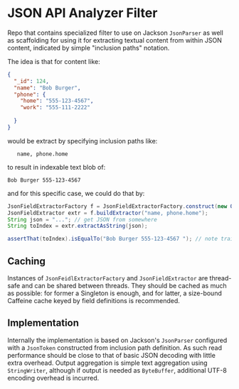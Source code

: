 # JSON API Analyzer Filter

Repo that contains specialized filter to use on Jackson `JsonParser` as well as scaffolding for using
it for extracting textual content from within JSON content, indicated by simple "inclusion paths" notation.

The idea is that for content like:

```json
{
  "_id": 124,
  "name": "Bob Burger",
  "phone": {
    "home": "555-123-4567",
    "work": "555-111-2222"
    
  }
}  
```

would be extract by specifying inclusion paths like:

```
   name, phone.home
```

to result in indexable text blob of:

```
Bob Burger 555-123-4567
```

and for this specific case, we could do that by:

```java
JsonFieldExtractorFactory f = JsonFieldExtractorFactory.construct(new ObjectMapper());
JsonFieldExtractor extr = f.buildExtractor("name, phone.home");
String json = "..."; // get JSON from somewhere
String toIndex = extr.extractAsString(json);

assertThat(toIndex).isEqualTo("Bob Burger 555-123-4567 "); // note trailing space
```

## Caching

Instances of `JsonFeidlExtractorFactory` and `JsonFieldExtractor` are thread-safe and can be shared between threads.
They should be cached as much as possible: for former a Singleton is enough, and for latter, a size-bound
Caffeine cache keyed by field definitions is recommended.

## Implementation

Internally the implementation is based on Jackson's `JsonParser` configured with a `JsonToken` constructed from
inclusion path definition.
As such read performance should be close to that of basic JSON decoding with little extra overhead.
Output aggregation is simple text aggregation using `StringWriter`, although if output is needed as `ByteBuffer`,
additional UTF-8 encoding overhead is incurred.

